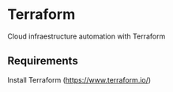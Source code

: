 # Terraform
Cloud infraestructure automation with Terraform

## Requirements

Install Terraform (https://www.terraform.io/)
